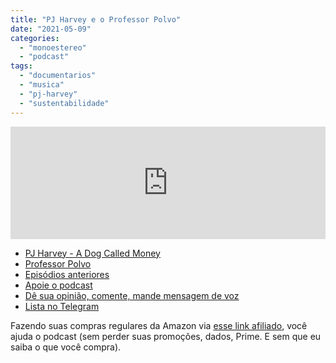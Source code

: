 ```yaml
---
title: "PJ Harvey e o Professor Polvo"
date: "2021-05-09"
categories: 
  - "monoestereo"
  - "podcast"
tags: 
  - "documentarios"
  - "musica"
  - "pj-harvey"
  - "sustentabilidade"
---
```


<iframe src="https://anchor.fm/monoestereo/embed/episodes/PJ-Harvey-e-o-Professor-Polvo-e10i4ft" height="180px" width="100%" frameborder="0" scrolling="no" style="width:100%;height:180px"></iframe>

- [PJ Harvey - A Dog Called Money](https://www.imdb.com/title/tt8299778/)
- [Professor Polvo](https://www.netflix.com/br/title/81045007/)
- [Episódios anteriores](https://eduf.me/monoestereo/)
- [Apoie o podcast](https://eduf.me/apoie/)
- [Dê sua opinião, comente, mande mensagem de voz](https://eduf.me/contato/)
- [Lista no Telegram](https://t.me/edufme)

Fazendo suas compras regulares da Amazon via [esse link afiliado](https://www.amazon.com.br/?&linkCode=ll2&tag=eduf-20&linkId=89f6c0120179c4d4d6f906d2100734f7&language=pt_BR&ref_=as_li_ss_tl), você ajuda o podcast (sem perder suas promoções, dados, Prime. E sem que eu saiba o que você compra).
